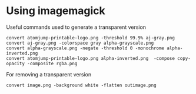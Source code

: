 # Using imagemagick

Useful commands used to generate a transparent version

```
convert atomjump-printable-logo.png -threshold 99.9% aj-gray.png
convert aj-gray.png -colorspace gray alpha-grayscale.png
convert alpha-grayscale.png -negate -threshold 0 -monochrome alpha-inverted.png
convert atomjump-printable-logo.png alpha-inverted.png  -compose copy-opacity -composite rgba.png
```

For removing a transparent version

```
convert image.png -background white -flatten outimage.png
```